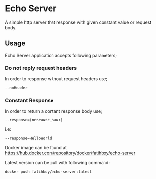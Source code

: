 # Echo Server
A simple http server that response with given constant value or request body. 

## Usage
Echo Server application accepts following parameters;

### Do not reply request headers
In order to response without request headers use;

    --noHeader

### Constant Response
In order to return a contant response body use;

    --response=[RESPONSE_BODY]

i.e:

    --response=HelloWorld

Docker image can be found at https://hub.docker.com/repository/docker/fatihboy/echo-server

Latest version can be pull with following command:

    docker push fatihboy/echo-server:latest

